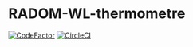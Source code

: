 # RADOM-WL-thermometre
[![CodeFactor](https://www.codefactor.io/repository/github/jaybi/radom-wl-thermometre/badge)](https://www.codefactor.io/repository/github/jaybi/radom-wl-thermometre) [![CircleCI](https://circleci.com/gh/jaybi/RADOM-WL-thermometre.svg?style=svg)](https://circleci.com/gh/jaybi/RADOM-WL-thermometre)
